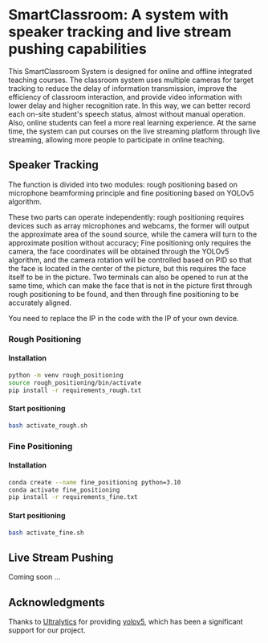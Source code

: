 # SmartClassroom: A system with speaker tracking and live stream pushing capabilities

This SmartClassroom System is designed for online and offline integrated teaching courses. The classroom system uses multiple cameras for target tracking to reduce the delay of information transmission, improve the efficiency of classroom interaction, and provide video information with lower delay and higher recognition rate. In this way, we can better record each on-site student's speech status, almost without manual operation. Also, online students can feel a more real learning experience. At the same time, the system can put courses on the live streaming platform through live streaming, allowing more people to participate in online teaching. 



## Speaker Tracking

The function is divided into two modules: rough positioning based on microphone beamforming principle and fine positioning based on YOLOv5 algorithm.

These two parts can operate independently: rough positioning requires devices such as array microphones and webcams, the former will output the approximate area of the sound source, while the camera will turn to the approximate position without accuracy; Fine positioning only requires the camera, the face coordinates will be obtained through the YOLOv5 algorithm, and the camera rotation will be controlled based on PID so that the face is located in the center of the picture, but this requires the face itself to be in the picture. Two terminals can also be opened to run at the same time, which can make the face that is not in the picture first through rough positioning to be found, and then through fine positioning to be accurately aligned.

You need to replace the IP in the code with the IP of your own device.

### Rough Positioning

#### Installation

```bash
python -m venv rough_positioning
source rough_positioning/bin/activate
pip install -r requirements_rough.txt
```

#### Start positioning

```bash
bash activate_rough.sh
```

### Fine Positioning

#### Installation

```bash
conda create --name fine_positioning python=3.10
conda activate fine_positioning
pip install -r requirements_fine.txt
```

#### Start positioning

```bash
bash activate_fine.sh
```



## Live Stream Pushing

Coming soon ...



## Acknowledgments 


Thanks to [Ultralytics](https://github.com/ultralytics) for providing [yolov5](https://github.com/ultralytics/yolov5), which has been a significant support for our project.
